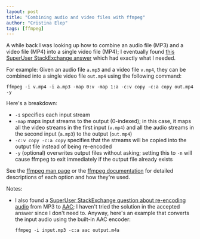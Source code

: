 ```yaml
---
layout: post
title: "Combining audio and video files with ffmpeg"
author: "Cristina Elep"
tags: [ffmpeg]
---
```


A while back I was looking up how to combine an audio file (MP3) and a video file (MP4) into a single video file (MP4); I eventually found [this SuperUser StackExchange answer][ffmpeg-answer] which had exactly what I needed.

For example: Given an audio file `a.mp3` and a video file `v.mp4`, they can be combined into a single video file `out.mp4` using the following command:

```
ffmpeg -i v.mp4 -i a.mp3 -map 0:v -map 1:a -c:v copy -c:a copy out.mp4 -y
```

Here's a breakdown:
- `-i` specifies each input stream
- `-map` maps input streams to the output (0-indexed); in this case, it maps all the video streams in the first input (`v.mp4`) and all the audio streams in the second input (`a.mp3`) to the output (`out.mp4`)
- `-c:v copy -c:a copy` specifies that the streams will be copied into the output file instead of being re-encoded
- `-y` (optional) overwrites output files without asking; setting this to `-n` will cause ffmpeg to exit immediately if the output file already exists

See the [ffmpeg man page][ffmpeg-manpage] or the [ffmpeg documentation][ffmpeg-docs] for detailed descriptions of each option and how they're used.

Notes:
- I also found a [SuperUser StackExchange question about re-encoding audio][ffmpeg-reencode] from MP3 to [AAC][aac]; I haven't tried the solution in the accepted answer since I don't need to. Anyway, here's an example that converts the input audio using the built-in AAC encoder:
  ```
  ffmpeg -i input.mp3 -c:a aac output.m4a
  ```

[aac]: https://en.wikipedia.org/wiki/Advanced_Audio_Coding
[ffmpeg-answer]: https://superuser.com/a/1298165
[ffmpeg-docs]: https://ffmpeg.org/ffmpeg.html
[ffmpeg-manpage]: http://manpages.org/ffmpeg
[ffmpeg-reencode]: https://superuser.com/questions/370625/ffmpeg-command-to-convert-mp3-to-aac
[fraunhofer]: https://en.wikipedia.org/wiki/Fraunhofer_FDK_AAC
